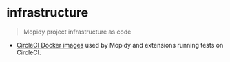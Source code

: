 # infrastructure

> Mopidy project infrastructure as code

- [CircleCI Docker images](circleci/) used by Mopidy and extensions running
  tests on CircleCI.

